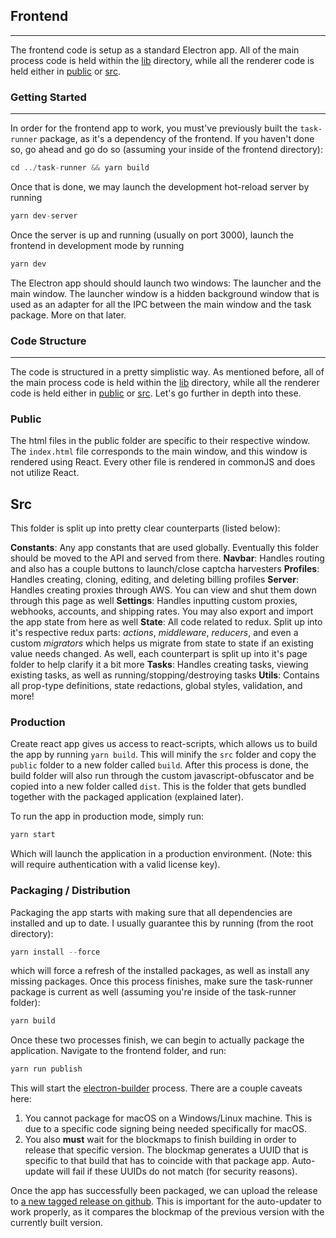 ## Frontend
----
The frontend code is setup as a standard Electron app. All of the main process code is held within the [lib](./lib) directory, while all the renderer code is held either in [public](./public) or [src](./src).

### Getting Started
----
In order for the frontend app to work, you must've previously built the `task-runner` package, as it's a dependency of the frontend. If you haven't done so, go ahead and go do so (assuming your inside of the frontend directory):
```js
cd ../task-runner && yarn build
```

Once that is done, we may launch the development hot-reload server by running
```js
yarn dev-server
```

Once the server is up and running (usually on port 3000), launch the frontend in development mode by running
```js
yarn dev
```
The Electron app should should launch two windows: The launcher and the main window. The launcher window is a hidden background window that is used as an adapter for all the IPC between the main window and the task package. More on that later.

### Code Structure
----
The code is structured in a pretty simplistic way. As mentioned before, all of the main process code is held within the [lib](./lib) directory, while all the renderer code is held either in [public](./public) or [src](./src). Let's go further in depth into these.

### Public
The html files in the public folder are specific to their respective window. The `index.html` file corresponds to the main window, and this window is rendered using React. Every other file is rendered in commonJS and does not utilize React.

## Src
This folder is split up into pretty clear counterparts (listed below):

**Constants**: Any app constants that are used globally. Eventually this folder should be moved to the API and served from there.
**Navbar**: Handles routing and also has a couple buttons to launch/close captcha harvesters 
**Profiles**: Handles creating, cloning, editing, and deleting billing profiles
**Server**: Handles creating proxies through AWS. You can view and shut them down through this page as well
**Settings**: Handles inputting custom proxies, webhooks, accounts, and shipping rates. You may also export and import the app state from here as well
**State**: All code related to redux. Split up into it's respective redux parts: *actions*, *middleware*, *reducers*, and even a custom *migrators* which helps us migrate from state to state if an existing value needs changed. As well, each counterpart is split up into it's page folder to help clarify it a bit more
**Tasks**: Handles creating tasks, viewing existing tasks, as well as running/stopping/destroying tasks
**Utils**: Contains all prop-type definitions, state redactions, global styles, validation, and more!


### Production
Create react app gives us access to react-scripts, which allows us to build the app by running `yarn build`. This will minify the `src` folder and copy the `public` folder to a new folder called `build`. After this process is done, the build folder will also run through the custom javascript-obfuscator and be copied into a new folder called `dist`. This is the folder that gets bundled together with the packaged application (explained later).

To run the app in production mode, simply run:
```js
yarn start
```
Which will launch the application in a production environment. (Note: this will require authentication with a valid license key).

### Packaging / Distribution
Packaging the app starts with making sure that all dependencies are installed and up to date. I usually guarantee this by running (from the root directory):
```js
yarn install --force
```
which will force a refresh of the installed packages, as well as install any missing packages. Once this process finishes, make sure the task-runner package is current as well (assuming you're inside of the task-runner folder):
```js
yarn build
```
Once these two processes finish, we can begin to actually package the application. Navigate to the frontend folder, and run:

```js
yarn run publish
```
This will start the [electron-builder]() process. There are a couple caveats here:
1. You cannot package for macOS on a Windows/Linux machine. This is due to a specific code signing being needed specifically for macOS.
2. You also **must** wait for the blockmaps to finish building in order to release that specific version. The blockmap generates a UUID that is specific to that build that has to coincide with that package app. Auto-update will fail if these UUIDs do not match (for security reasons).

Once the app has successfully been packaged, we can upload the release to [a new tagged release on github](https://github.com/walmat/nebula/releases). This is important for the auto-updater to work properly, as it compares the blockmap of the previous version with the currently built version.
